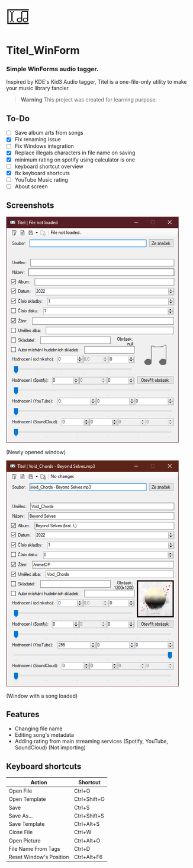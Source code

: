 ![Titel (WinForm)](https://github.com/pisekpiskovec/Titel_WinForm/blob/master/Titel%20(WinForm)/Resources/titel_icon_64.png)

# Titel_WinForm

### Simple WinForms audio tagger.

Inspired by KDE's Kid3 Audio tagger, Titel is a one-file-only utility to make your music library fancier.

> **Warning** This project was created for learning purpose.

## To-Do

* [ ] Save album arts from songs
* [x] Fix renaming issue
* [ ] Fix Windows integration
* [x] Replace illegals characters in file name on saving
* [x] minimum rating on spotify using calculator is one
* [ ] keyboard shortcut overview 
* [x] fix keyboard shortcuts
* [ ] YouTube Music rating
* [ ] About screen

## Screenshots

![Newly opened window](https://github.com/pisekpiskovec/Titel_WinForm/blob/master/Titel%20(WinForm)/readme_resources/titel_new_window.png)

(Newly opened window)

![Window with a song loaded](https://github.com/pisekpiskovec/Titel_WinForm/blob/master/Titel%20(WinForm)/readme_resources/audio_loaded_unchanged.png)

(Window with a song loaded)

## Features

* Changing file name
* Editing song's metadata
* Adding rating from main streaming services (Spotify, YouTube, SoundCloud) (Not importing)

## Keyboard shortcuts

| Action                  | Shortcut     |
| ----------------------- | ------------ |
| Open File               | Ctrl+O       |
| Open Template           | Ctrl+Shift+O |
| Save                    | Ctrl+S       |
| Save As...              | Ctrl+Shift+S |
| Save Template           | Ctrl+Alt+S   |
| Close File              | Ctrl+W       |
| Open Picture            | Ctrl+Alt+O   |
| File Name From Tags     | Ctrl+D       |
| Reset Window's Position | Ctrl+Alt+F6  |
